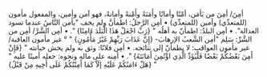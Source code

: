 أمِنَ/ أمِنَ من يَأمَن، أمْنًا وأمانًا وأَمَنَةً وأَمْنةً وأمانةً، فهو آمن وأمين، والمفعول مأمون (للمتعدِّي) وأمين (للمتعدِّي)
• أمِن الرَّجلُ: اطمأنَّ ولم يخف "يأمن النَّاسُ عندما تسود العدالة".
• أمِن البلدُ: اطمأنّ به أهلُه " {رَبِّ اجْعَلْ هَذَا الْبَلَدَ ءَامِنًا} ".
• أمِن الشَّرَّ/ أمِن من الشَّرِّ: سَلِم "أمِن الشَّعبُ الإرهابَ- {إِنَّ عَذَابَ رَبِّهِمْ غَيْرُ مَأْمُونٍ} " ° غير مأمون العاقبة/ غير مأمون العواقب: لا يطمأنّ إلى نتائجه.
• أمِن فلانًا: وثق به ولم يخش خيانته " {فَإِنْ أَمِنَ بَعْضُكُمْ بَعْضًا فَلْيُؤَدِّ الَّذِي اؤْتُمِنَ أَمَانَتَهُ} ".
• أمِنه على ماله ونحوه: جعله أمينًا عليه " {هَلْ ءَامَنُكُمْ عَلَيْهِ إلَاّ كَمَا أَمِنْتُكُمْ عَلَى أَخِيهِ مِنْ قَبْلُ} "